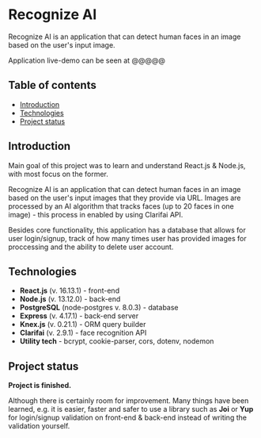 # Recognize AI 

Recognize AI is an application that can detect human faces in an image based on the user's input image.

Application live-demo can be seen at @@@@@

## Table of contents 
* [Introduction](#introduction)
* [Technologies](#technologies)
* [Project status](#project-status)

## Introduction

Main goal of this project was to learn and understand React.js & Node.js, with most focus on the former. 

Recognize AI is an application that can detect human faces in an image based on the user's input images that they provide via URL. Images are processed by an AI algorithm that tracks faces (up to 20 faces in one image) - this process in enabled by using Clarifai API. 

Besides core functionality, this application has a database that allows for user login/signup, track of how many times user has provided images for proccessing and the ability to delete user account.

## Technologies

* **React.js** (v. 16.13.1) - front-end
* **Node.js** (v. 13.12.0) - back-end
* **PostgreSQL** (node-postgres v. 8.0.3) - database 
* **Express** (v. 4.17.1) - back-end server
* **Knex.js** (v. 0.21.1) - ORM query builder
* **Clarifai** (v. 2.9.1) - face recognition API
* **Utility tech** - bcrypt, cookie-parser, cors, dotenv, nodemon

## Project status

**Project is finished.**

Although there is certainly room for improvement.  Many things have been learned, e.g. it is easier, faster and safer to use a library such as **Joi** or **Yup** for login/signup validation on front-end & back-end instead of writing the validation yourself. 
